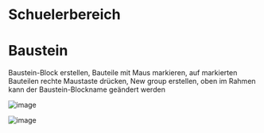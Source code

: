 # Schuelerbereich

# Baustein

Baustein-Block erstellen, Bauteile mit Maus markieren, auf markierten Bauteilen rechte Maustaste drücken, New group erstellen, oben im Rahmen kann der Baustein-Blockname geändert werden  

![image](https://user-images.githubusercontent.com/113907658/196257490-119e3835-fb21-4bf9-bfe0-c8ae250830d6.png)

![image](https://user-images.githubusercontent.com/113907658/196258238-5f24c11b-fbb4-419f-b878-e569daa54cc5.png)
